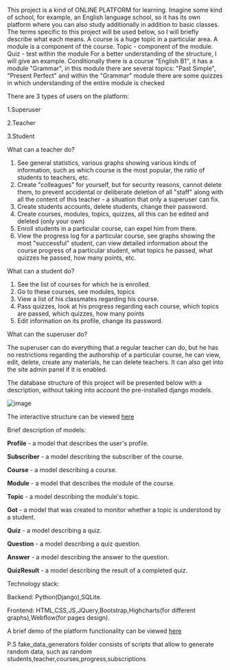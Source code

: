 This project is a kind of ONLINE PLATFORM for learning. Imagine some kind of school, for example, an English language school, so it has its own platform where you can also study additionally in addition to basic classes.
The terms specific to this project will be used below, so I will briefly describe what each means.
A course is a huge topic in a particular area.
A module is a component of the course.
Topic - component of the module.
Quiz - test within the module
For a better understanding of the structure, I will give an example.
Conditionally there is a course "English B1", it has a module "Grammar", in this module there are several topics: "Past Simple", "Present Perfect" and within the "Grammar" module there are some quizzes in which understanding of the entire module is checked

There are 3 types of users on the platform:

1.Superuser


2.Teacher


3.Student


What can a teacher do?
1. See general statistics, various graphs showing various kinds of information, such as which course is the most popular, the ratio of students to teachers, etc.
2. Create "colleagues" for yourself, but for security reasons, cannot delete them, to prevent accidental or deliberate deletion of all "staff" along with all the content of this teacher - a situation that only a superuser can fix.
3. Create students accounts, delete students, change their password.
4. Create courses, modules, topics, quizzes, all this can be edited and deleted (only your own)
5. Enroll students in a particular course, can expel him from there.
6. View the progress log for a particular course, see graphs showing the most "successful" student, can view detailed information about the course progress of a particular student, what topics he passed, what quizzes he passed, how many points, etc.
 
What can a student do?
1. See the list of courses for which he is enrolled.
2. Go to these courses, see modules, topics
3. View a list of his classmates regarding his course.
4. Pass quizzes, look at his progress regarding each course, which topics are passed, which quizzes, how many points
5. Edit information on its profile, change its password.

What can the superuser do?


The superuser can do everything that a regular teacher can do, but he has no restrictions regarding the authorship of a particular course, he can view, edit, delete, create any materials, he can delete teachers. It can also get into the site admin panel if it is enabled.

The database structure of this project will be presented below with a description, without taking into account the pre-installed django models.

 ![image](https://user-images.githubusercontent.com/96882434/215338423-5f375910-05e2-4c28-aa8b-3ffe1a4447ad.png)

The interactive structure can be viewed [here](
https://dbdiagram.io/d/63d16d5f296d97641d7c1cf8)

Brief description of models:

**Profile** - a model that describes the user's profile.


**Subscriber** - a model describing the subscriber of the course.


**Course** - a model describing a course.


**Module** - a model that describes the module of the course.


**Topic** - a model describing the module's topic.


**Got** -  a model that was created to monitor whether a topic is understood by a student.


**Quiz** - a model describing a quiz.


**Question** - a model describing a quiz question.


**Answer** - a model describing the answer to the question.


**QuizResult** - a model describing the result of a completed quiz.



Technology stack:


Backend: Python(Django),SQLite.


Frontend: HTML,CSS,JS,JQuery,Bootstrap,Highcharts(for different graphs),Webflow(for pages design).



A brief demo of the platform functionality can be viewed [here](
https://www.youtube.com/watch?v=8ckpOgUwmGA)

P.S fake_data_generators folder consists of scripts that allow to generate random data, such as random students,teacher,courses,progress,subscriptions  

